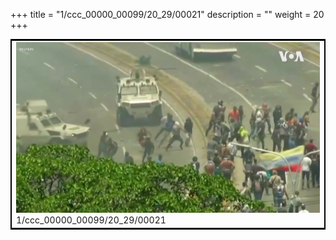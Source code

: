 +++
title = "1/ccc_00000_00099/20_29/00021"
description = ""
weight = 20
+++

<table style="border:2px solid black;max-width:800px;max-height:800px;" 
><tr><td>
<img class="center-fit-jpg"
src="/jpg_/aaa_20190430_NxaOmWaI8sI_00020.jpg">
1/ccc_00000_00099/20_29/00021
</img></td></tr></table>

